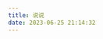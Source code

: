 ```yaml
---
title: 说说
date: 2023-06-25 21:14:32
---
```

<div id="qexot"></div>
<script src="https://cdn.jsdelivr.net/npm/qexo-static@1.6.0/hexo/talks.js"></script>
<link rel="stylesheet" href="https://cdn.jsdelivr.net/npm/qexo-static@1.6.0/hexo/talks.css">
<script>showQexoTalks("qexot", "https://qexo.saroprock.com", 5)</script>